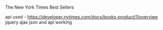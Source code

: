 The New York Times Best Sellers

api used - https://developer.nytimes.com/docs/books-product/1/overview <br/>
jquery
ajax
json and api working
